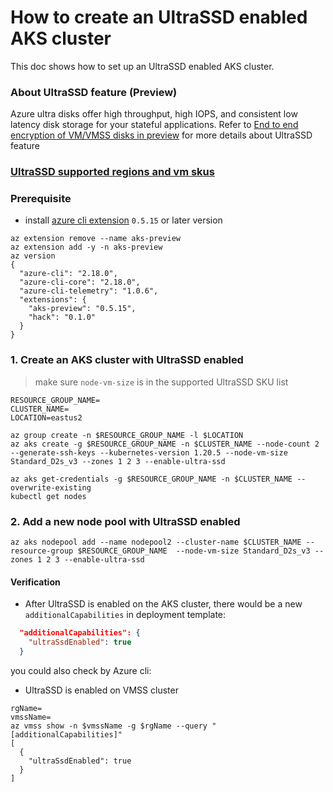 # How to create an UltraSSD enabled AKS cluster

This doc shows how to set up an UltraSSD enabled AKS cluster.

### About UltraSSD feature (Preview)
Azure ultra disks offer high throughput, high IOPS, and consistent low latency disk storage for your stateful applications. Refer to [End to end encryption of VM/VMSS disks in preview](https://docs.microsoft.com/en-us/azure/virtual-machines/disks-enable-ultra-ssd) for more details about UltraSSD feature

### [UltraSSD supported regions and vm skus](https://docs.microsoft.com/en-us/azure/virtual-machines/disks-enable-ultra-ssd?tabs=azure-portal#ga-scope-and-limitations)

### Prerequisite
 - install [azure cli extension](https://docs.microsoft.com/en-us/cli/azure/azure-cli-extensions-overview?view=azure-cli-latest) `0.5.15` or later version

```console
az extension remove --name aks-preview
az extension add -y -n aks-preview
az version
{
  "azure-cli": "2.18.0",
  "azure-cli-core": "2.18.0",
  "azure-cli-telemetry": "1.0.6",
  "extensions": {
    "aks-preview": "0.5.15",
    "hack": "0.1.0"
  }
}
```

### 1. Create an AKS cluster with UltraSSD enabled
> make sure `node-vm-size` is in the supported UltraSSD SKU list
```console
RESOURCE_GROUP_NAME=
CLUSTER_NAME=
LOCATION=eastus2

az group create -n $RESOURCE_GROUP_NAME -l $LOCATION
az aks create -g $RESOURCE_GROUP_NAME -n $CLUSTER_NAME --node-count 2 --generate-ssh-keys --kubernetes-version 1.20.5 --node-vm-size Standard_D2s_v3 --zones 1 2 3 --enable-ultra-ssd

az aks get-credentials -g $RESOURCE_GROUP_NAME -n $CLUSTER_NAME --overwrite-existing
kubectl get nodes
```

### 2. Add a new node pool with UltraSSD enabled
```console
az aks nodepool add --name nodepool2 --cluster-name $CLUSTER_NAME --resource-group $RESOURCE_GROUP_NAME  --node-vm-size Standard_D2s_v3 --zones 1 2 3 --enable-ultra-ssd
```

#### Verification
 - After UltraSSD is enabled on the AKS cluster, there would be a new `additionalCapabilities` in deployment template:
```json
  "additionalCapabilities": {
    "ultraSsdEnabled": true
  }
```
you could also check by Azure cli:
 - UltraSSD is enabled on VMSS cluster
```console
rgName=
vmssName=
az vmss show -n $vmssName -g $rgName --query "[additionalCapabilities]"
[
  {
    "ultraSsdEnabled": true
  }
]
```
